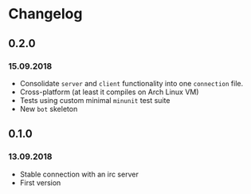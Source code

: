 # Changelog

## 0.2.0 
### 15.09.2018
* Consolidate `server` and `client` functionality into one `connection` file.
* Cross-platform (at least it compiles on Arch Linux VM)
* Tests using custom minimal `minunit` test suite
* New `bot` skeleton

## 0.1.0 
### 13.09.2018
* Stable connection with an irc server
* First version

